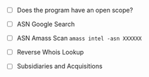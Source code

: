 
- [ ] Does the program have an open scope?

- [ ] ASN Google Search

- [ ] ASN Amass Scan
`amass intel -asn XXXXXX`

- [ ] Reverse Whois Lookup

- [ ] Subsidiaries and Acquisitions



